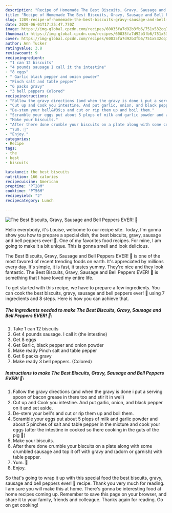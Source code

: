 ```yaml
---
description: "Recipe of Homemade The Best Biscuits, Gravy, Sausage and Bell Peppers EVER! 🙂"
title: "Recipe of Homemade The Best Biscuits, Gravy, Sausage and Bell Peppers EVER! 🙂"
slug: 1289-recipe-of-homemade-the-best-biscuits-gravy-sausage-and-bell-peppers-ever
date: 2020-06-01T17:25:47.770Z
image: https://img-global.cpcdn.com/recipes/60035fa7d92b3fb6/751x532cq70/the-best-biscuits-gravy-sausage-and-bell-peppers-ever-🙂-recipe-main-photo.jpg
thumbnail: https://img-global.cpcdn.com/recipes/60035fa7d92b3fb6/751x532cq70/the-best-biscuits-gravy-sausage-and-bell-peppers-ever-🙂-recipe-main-photo.jpg
cover: https://img-global.cpcdn.com/recipes/60035fa7d92b3fb6/751x532cq70/the-best-biscuits-gravy-sausage-and-bell-peppers-ever-🙂-recipe-main-photo.jpg
author: Ann Tucker
ratingvalue: 3.8
reviewcount: 9
recipeingredient:
- "1 can 12 biscuits"
- "4 pounds sausage I call it the intestine"
- "8 eggs"
- " Garlic black pepper and onion powder"
- "Pinch salt and table pepper"
- "6 packs gravy"
- "3 bell peppers Colored"
recipeinstructions:
- "Fallow the gravy directions (and when the gravy is done i put a serving spoon of bacon grease in there too and stir it in well)"
- "Cut up and Cook you intestine. And put garlic, onion, and black pepper on it and set aside."
- "De-stem your bell&#39;s and cut or rip them up and boil them."
- "Scramble your eggs put about 5 plops of milk and garlic powder and about 5 pinches of salt and table pepper in the mixture and cook your eggs (after the intestine in cooked so there cooking in the guts of the pig 🐖)"
- "Make your biscuits."
- "After there done crumble your biscuits on a plate along with some crumbled sausage and top it off with gravy and (adorn or garnish) with table pepper."
- "Yum. 🙂"
- "Enjoy."
categories:
- Recipe
tags:
- the
- best
- biscuits

katakunci: the best biscuits 
nutrition: 166 calories
recipecuisine: American
preptime: "PT28M"
cooktime: "PT56M"
recipeyield: "2"
recipecategory: Lunch

---
```



![The Best Biscuits, Gravy, Sausage and Bell Peppers EVER! 🙂](https://img-global.cpcdn.com/recipes/60035fa7d92b3fb6/751x532cq70/the-best-biscuits-gravy-sausage-and-bell-peppers-ever-🙂-recipe-main-photo.jpg)

Hello everybody, it's Louise, welcome to our recipe site. Today, I'm gonna show you how to prepare a special dish, the best biscuits, gravy, sausage and bell peppers ever! 🙂. One of my favorites food recipes. For mine, I am going to make it a bit unique. This is gonna smell and look delicious.

The Best Biscuits, Gravy, Sausage and Bell Peppers EVER! 🙂 is one of the most favored of recent trending foods on earth. It's appreciated by millions every day. It's simple, it is fast, it tastes yummy. They're nice and they look fantastic. The Best Biscuits, Gravy, Sausage and Bell Peppers EVER! 🙂 is something that I have loved my entire life.




To get started with this recipe, we have to prepare a few ingredients. You can cook the best biscuits, gravy, sausage and bell peppers ever! 🙂 using 7 ingredients and 8 steps. Here is how you can achieve that.

<!--inarticleads1-->

##### The ingredients needed to make The Best Biscuits, Gravy, Sausage and Bell Peppers EVER! 🙂:

1. Take 1 can 12 biscuits
1. Get 4 pounds sausage. I call it (the intestine)
1. Get 8 eggs
1. Get  Garlic, black pepper and onion powder
1. Make ready Pinch salt and table pepper
1. Get 6 packs gravy
1. Make ready 3 bell peppers. (Colored)




<!--inarticleads2-->

##### Instructions to make The Best Biscuits, Gravy, Sausage and Bell Peppers EVER! 🙂:

1. Fallow the gravy directions (and when the gravy is done i put a serving spoon of bacon grease in there too and stir it in well)
1. Cut up and Cook you intestine. And put garlic, onion, and black pepper on it and set aside.
1. De-stem your bell&#39;s and cut or rip them up and boil them.
1. Scramble your eggs put about 5 plops of milk and garlic powder and about 5 pinches of salt and table pepper in the mixture and cook your eggs (after the intestine in cooked so there cooking in the guts of the pig 🐖)
1. Make your biscuits.
1. After there done crumble your biscuits on a plate along with some crumbled sausage and top it off with gravy and (adorn or garnish) with table pepper.
1. Yum. 🙂
1. Enjoy.




So that's going to wrap it up with this special food the best biscuits, gravy, sausage and bell peppers ever! 🙂 recipe. Thank you very much for reading. I am sure you will make this at home. There's gonna be interesting food at home recipes coming up. Remember to save this page on your browser, and share it to your family, friends and colleague. Thanks again for reading. Go on get cooking!

